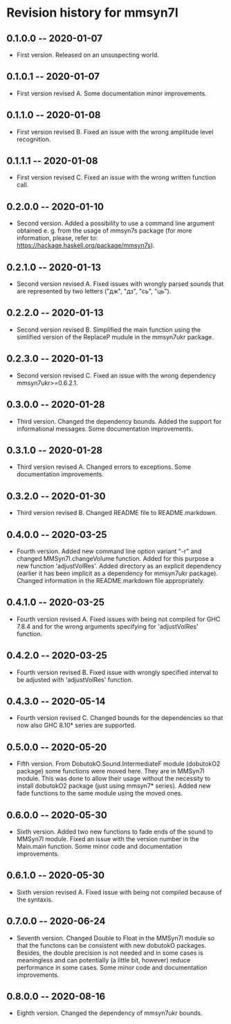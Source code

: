 # Revision history for mmsyn7l

## 0.1.0.0 -- 2020-01-07

* First version. Released on an unsuspecting world.

## 0.1.0.1 -- 2020-01-07

* First version revised A. Some documentation minor improvements. 

## 0.1.1.0 -- 2020-01-08

* First version revised B. Fixed an issue with the wrong amplitude level recognition.

## 0.1.1.1 -- 2020-01-08

* First version revised C. Fixed an issue with the wrong written function call.

## 0.2.0.0 -- 2020-01-10

* Second version. Added a possibility to use a command line argument 
obtained e. g. from the usage of mmsyn7s package (for more information, 
please, refer to: https://hackage.haskell.org/package/mmsyn7s).

## 0.2.1.0 -- 2020-01-13

* Second version revised A. Fixed issues with wrongly parsed sounds that are represented
by two letters ("дж", "дз", "сь", "ць").

## 0.2.2.0 -- 2020-01-13

* Second version revised B. Simplified the main function using the simlified version of
the ReplaceP mudule in the mmsyn7ukr package.

## 0.2.3.0 -- 2020-01-13

* Second version revised C. Fixed an issue with the wrong dependency mmsyn7ukr>=0.6.2.1.

## 0.3.0.0 -- 2020-01-28

* Third version. Changed the dependency bounds. Added the support for informational messages. Some documentation improvements.

## 0.3.1.0 -- 2020-01-28

* Third version revised A. Changed errors to exceptions. Some documentation improvements.

## 0.3.2.0 -- 2020-01-30

* Third version revised B. Changed README file to README.markdown.

## 0.4.0.0 -- 2020-03-25

* Fourth version. Added new command line option variant "-r" and changed MMSyn7l.changeVolume function. Added for this purpose a new function 'adjustVolRes'.
Added directory as an explicit dependency (earlier it has been implicit as a dependency for mmsyn7ukr package). Changed information in the README.markdown
file appropriately.

## 0.4.1.0 -- 2020-03-25

* Fourth version revised A. Fixed issues with being not compiled for GHC 7.8.4 and for the wrong arguments specifying for 'adjustVolRes' function.

## 0.4.2.0 -- 2020-03-25

* Fourth version revised B. Fixed issue with wrongly specified interval to be adjusted with 'adjustVolRes' function.

## 0.4.3.0 -- 2020-05-14

* Fourth version revised C. Changed bounds for the dependencies so that now also GHC 8.10* series are supported.

## 0.5.0.0 -- 2020-05-20

* Fifth version. From DobutokO.Sound.IntermediateF module (dobutokO2 package) some functions were moved here. They are in MMSyn7l module. This was 
done to allow their usage without the necessity to install dobutokO2 package (just using mmsyn7* series). Added new fade functions to the same 
module using the moved ones.

## 0.6.0.0 -- 2020-05-30

* Sixth version. Added two new functions to fade ends of the sound to MMSyn7l module. Fixed an issue with the version number in the Main.main function. 
Some minor code and documentation improvements.

## 0.6.1.0 -- 2020-05-30

* Sixth version revised A. Fixed issue with being not compiled because of the syntaxis.

## 0.7.0.0 -- 2020-06-24

* Seventh version. Changed Double to Float in the MMSyn7l module so that the functons can be consistent with new dobutokO packages. Besides, the double precision 
is not needed and in some cases is meaningless and can potentially (a little bit, however) reduce performance in some cases. Some minor code and documentation improvements.

## 0.8.0.0 -- 2020-08-16

* Eighth version. Changed the dependency of mmsyn7ukr bounds.
